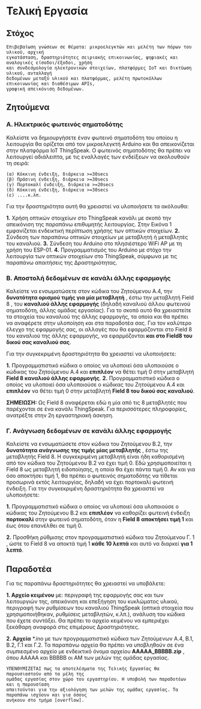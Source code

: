 # Τελική Εργασία
## Στόχος

```
Επιβεβαίωση γνώσεων σε θέματα: μικροελεγκτών και μελέτη των πόρων του υλικού, αρχική
εγκατάσταση, δραστηριότητες σειριακής επικοινωνίας, ψηφιακές και αναλογικές είσοδοι/έξοδοι, χρήση
και συνδεσμολογία ηλεκτρονικών στοιχείων, πλατφόρμες IoT και δικτύωση υλικού, ανταλλαγή
δεδομένων μεταξύ υλικού και πλατφόρμας, μελέτη πρωτοκόλλων επικοινωνίας και διαθέσιμων APIs,
γραφική απεικόνιση δεδομένων.
```
## Ζητούμενα

### Α. Ηλεκτρικός φωτεινός σηματοδότης

Καλείστε να δημιουργήσετε έναν φωτεινό σηματοδότη του οποίου η λειτουργία θα ορίζεται από τον
μικροελεγκτή Arduino και θα απεικονίζεται στην πλατφόρμα IoT ThingSpeak. Ο φωτεινός σηματοδότης
θα πρέπει να λειτουργεί αδιάλειπτα, με τις εναλλαγές των ενδείξεων να ακολουθούν τη σειρά:

```
(α) Κόκκινη ένδειξη, διάρκεια >=30secs
(β) Πράσινη ένδειξη, διάρκεια >=30secs
(γ) Πορτοκαλί ένδειξη, διάρκεια >=20secs
(δ) Κόκκινη ένδειξη, διάρκεια >=30secs
(ε) ....κ.λπ.
```
Για την δραστηριότητα αυτή θα χρειαστεί να υλοποιήσετε τα ακόλουθα:

**1.** Χρήση οπτικών στοιχείων στο ThingSpeak κανάλι με σκοπό την απεικόνιση της παραπάνω επιθυμητής
    λειτουργίας. Στην Εικόνα 1 εμφανίζεται ενδεικτική περίπτωση χρήσης των οπτικών στοιχείων.
**2.** Σύνδεση των παραπάνω οπτικών στοιχείων με μεταβλητή ή μεταβλητές του καναλιού.
**3.** Σύνδεση του Arduino στο πλησιέστερο WiFi AP με τη χρήση του ESP-01.
**4.** Προγραμματισμός του Arduino με στόχο την λειτουργία των οπτικών στοιχείων στο ThingSpeak,
    σύμφωνα με τις παραπάνω απαιτήσεις της Δραστηριότητας.

### Β. Αποστολή δεδομένων σε κανάλι άλλης εφαρμογής

Καλείστε να ενσωματώσετε στον κώδικα του Ζητούμενου Α.4, την **δυνατότητα ορισμού τιμής για μία
μεταβλητή** , έστω την μεταβλητή Field 8 , του **καναλιού άλλης εφαρμογής** (δηλαδή καναλιού άλλου
φωτεινού σηματοδότη, άλλης ομάδας εργασίας). Για το σκοπό αυτό θα χρειαστείτε τα στοιχεία του
καναλιού της άλλης εφαρμογής, τα οποία και θα πρέπει να αναφέρετε στην υλοποίηση και στα
παραδοτέα σας. Για τον καλύτερο έλεγχο της εφαρμογής σας, οι αλλαγές που θα εφαρμόζονται στο
Field 8 του καναλιού της άλλης εφαρμογής, να εφαρμόζονται **και στο Field8 του δικού σας καναλιού σας**.

Για την συγκεκριμένη δραστηριότητα θα χρειαστεί να υλοποιήσετε:

**1.** Προγραμματιστικό κώδικα ο οποίος να υλοποιεί όσα υλοποιούσε ο κώδικας του Ζητούμενου Α.4 και
    **επιπλέον** να θέτει τιμή 0 στην μεταβλητή **Field 8 καναλιού άλλης εφαρμογής**.
**2.** Προγραμματιστικό κώδικα ο οποίος να υλοποιεί όσα υλοποιούσε ο κώδικας του Ζητούμενου Α.4 και
    **επιπλέον** να θέτει τιμή 0 στην μεταβλητή **Field 8 του δικού σας καναλιού**.

**ΣΗΜΕΙΩΣΗ:** Ως Field 8 αναφέρεται εδώ η μία από τις 8 μεταβλητές που παρέχονται σε ένα κανάλι
ThingSpeak. Για περισσότερες πληροφορίες, ανατρέξτε στην 2η εργαστηριακή άσκηση.

### Γ. Ανάγνωση δεδομένων σε κανάλι άλλης εφαρμογής

Καλείστε να ενσωματώσετε στον κώδικα του Ζητούμενου Β.2, την **δυνατότητα ανάγνωσης της τιμής μίας
μεταβλητής** , έστω της μεταβλητής Field 8. Η συγκεκριμένη μεταβλητή είναι ήδη καθορισμένη από τον
κώδικα του Ζητούμενου Β.2 να έχει τιμή 0. Εδώ χρησιμοποιείται η Field 8 ως μεταβλητή ειδοποίησης, η
οποία θα έχει πάντα τιμή 0. Αν και για όσο αποκτήσει τιμή 1, θα πρέπει ο φωτεινός σηματοδότης να
τίθεται προσωρινά εκτός λειτουργίας, δηλαδή να έχει πορτοκαλί φωτεινή ένδειξη.
Για την συγκεκριμένη δραστηριότητα θα χρειαστεί να υλοποιήσετε:

**1.** Προγραμματιστικό κώδικα ο οποίος να υλοποιεί όσα υλοποιούσε ο κώδικας του Ζητούμενου Β.2 και
**επιπλέον** να καθορίζει φωτεινή ένδειξη **πορτοκαλί** στην φωτεινό σηματοδότη, όταν η **Field 8**
**αποκτήσει τιμή 1** και έως ότου επανέλθει σε τιμή 0.

**2.** Προσθήκη ρύθμισης στον προγραμματιστικό κώδικα του Ζητούμενου Γ. 1 , ώστε το Field 8 να αποκτά
τιμή 1 **κάθε 10 λεπτά** και αυτό να διαρκεί **για 1 λεπτό**.

## Παραδοτέα


Για τις παραπάνω δραστηριότητες θα χρειαστεί να υποβάλετε:

**1. Αρχείο κειμένου** με: περιγραφή της εφαρμογής σας και των λειτουργιών της, απεικόνιση και
επεξήγηση του κυκλώματος υλικού, περιγραφή των ρυθμίσεων του καναλιού ThingSpeak (οπτικά
στοιχεία που χρησιμοποιήθηκαν, ρυθμίσεις μεταβλητών, κ.λπ.), ανάλυση του κώδικα που έχετε
συντάξει. Θα πρέπει το αρχείο κειμένου να εμπεριέχει ξεκάθαρη αναφορά στις επιμέρους
Δραστηριότητες.

**2. Αρχεία** *.ino με των προγραμματιστικό κώδικα των Ζητούμενων Α.4, Β.1, Β.2, Γ.1 και Γ.2.
Τα παραπάνω αρχεία θα πρέπει να υποβληθούν σε ένα συμπιεσμένο αρχείο με ενδεικτικό όνομα
αρχείου **ΑΑΑΑΑ_ΒΒΒΒΒ.zip** , όπου AAAAA και BBBBB οι ΑΜ των μελών της ομάδας εργασίας.

```
ΥΠΕΝΘΥΜΙΖΕΤΑΙ πως τα αποτελέσματα της Τελικής Εργασίας θα παρουσιαστούν από τα μέλη της
ομάδας εργασίας στον χώρο του εργαστηρίου. Η υποβολή των παραδοτέων και η παρουσίαση
απαιτούνται για την αξιολόγηση των μελών της ομάδας εργασίας. Τα παραπάνω ισχύουν και για όσους
ανήκουν στο τμήμα [overflow].
```


